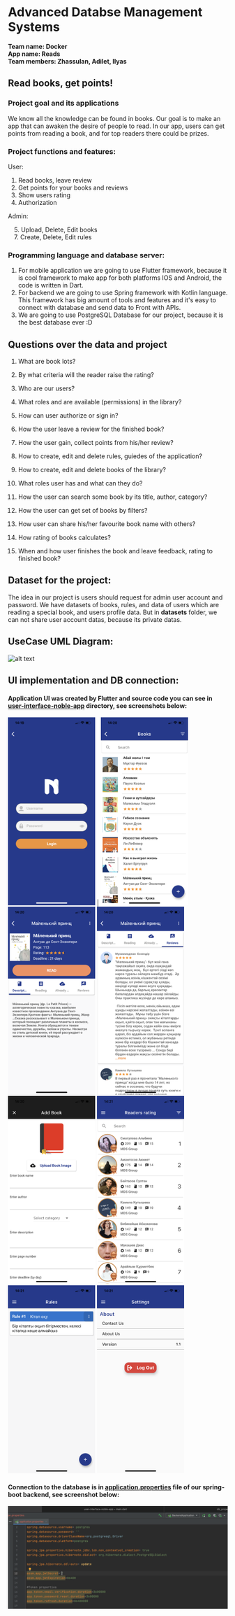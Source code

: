 # Advanced Databse Management Systems

**Team name: Docker**  
**App name: Reads**  
**Team members: Zhassulan, Adilet, Ilyas**  

## Read books, get points!

### Project goal and its applications

We know all the knowledge can be found in books. Our goal is to make an app that can awaken the desire of people to read. In our app, users can get points from reading a book, and for top readers there could be prizes.

### Project functions and features:
User: 
  1. Read books, leave review
  2. Get points for your books and reviews
  3. Show users rating
  4. Authorization
  
Admin:  

  &emsp;5. Upload, Delete, Edit books   
  &emsp;7. Create, Delete, Edit rules

### Programming language and database server:
1. For mobile application we are going to use Flutter framework, because it is cool framework to make app for both platforms IOS and Android, the code is written in Dart.
2. For backend we are going to use Spring framework with Kotlin language. This framework has big amount of tools and features and it's easy to connect with database and send data to Front with APIs.
3. We are going to use PostgreSQL Database for our project, because it is the best database ever :D


## Questions over the data and project
1. What are book lots?

2. By what criteria will the reader raise the rating?
 
3. Who are our users?

4. What roles and are available (permissions) in the library?

5. How can user authorize or sign in?
 
6. How the user leave a review for the finished book?
 
7. How the user gain, collect points from his/her review?
 
8. How to create, edit and delete rules, guiedes of the application?
 
9. How to create, edit and delete books of the library?
 
10. What roles user has and what can they do?
 
11. How the user can search some book by its title, author, category?
 
12. How the user can get set of books by filters?
 
13. How user can share his/her favourite book name with others?
 
14. How rating of books calculates?
 
15. When and how user finishes the book and leave feedback, rating to finished book?

## Dataset for the project:
The idea in our project is users should request for admin user account and password. We have datasets of books, rules, and data of users which are reading a special book, and users profile data. But in **datasets** folder, we can not share user account datas, because its private datas. 

 
 ## UseCase UML Diagram:
 
![alt text](https://github.com/suiebay/db_project/blob/main/Docker-UseCase-UML.png)


## UI implementation and DB connection:  

  #### Application UI was created by Flutter and source code you can see in [user-interface-noble-app](https://github.com/suiebay/db_project/tree/main/user-interface-noble-app) directory, see screenshots below:  

<img src="https://github.com/suiebay/db_project/blob/main/user-interface-screenshots/IMG_3459.PNG" width="200" height="430"> | <img src="https://github.com/suiebay/db_project/blob/main/user-interface-screenshots/IMG_3460.PNG" width="200" height="430">
<img src="https://github.com/suiebay/db_project/blob/main/user-interface-screenshots/IMG_3461.PNG" width="200" height="430">
<img src="https://github.com/suiebay/db_project/blob/main/user-interface-screenshots/IMG_3462.PNG" width="200" height="430"> 
<img src="https://github.com/suiebay/db_project/blob/main/user-interface-screenshots/IMG_3463.PNG" width="200" height="430">
<img src="https://github.com/suiebay/db_project/blob/main/user-interface-screenshots/IMG_3464.PNG" width="200" height="430">
<img src="https://github.com/suiebay/db_project/blob/main/user-interface-screenshots/IMG_3465.PNG" width="200" height="430">
<img src="https://github.com/suiebay/db_project/blob/main/user-interface-screenshots/IMG_3466.PNG" width="200" height="430">  

  #### Connection to the database is in [application.properties](https://github.com/suiebay/db_project/blob/main/spring-boot-v1-db_project/src/main/resources/application.properties) file of our spring-boot backend, see screenshot below: 

![alt text](https://github.com/suiebay/db_project/blob/main/user-interface-screenshots/DB%20Connection.png)
